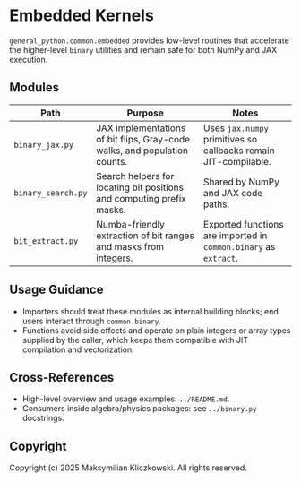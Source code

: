 # Embedded Kernels

`general_python.common.embedded` provides low-level routines that accelerate the higher-level `binary` utilities and remain safe for both NumPy and JAX execution.

## Modules
| Path | Purpose | Notes |
|------|---------|-------|
| `binary_jax.py` | JAX implementations of bit flips, Gray-code walks, and population counts. | Uses `jax.numpy` primitives so callbacks remain JIT-compilable. |
| `binary_search.py` | Search helpers for locating bit positions and computing prefix masks. | Shared by NumPy and JAX code paths. |
| `bit_extract.py` | Numba-friendly extraction of bit ranges and masks from integers. | Exported functions are imported in `common.binary` as `extract`. |

## Usage Guidance
- Importers should treat these modules as internal building blocks; end users interact through `common.binary`.
- Functions avoid side effects and operate on plain integers or array types supplied by the caller, which keeps them compatible with JIT compilation and vectorization.

## Cross-References
- High-level overview and usage examples: `../README.md`.
- Consumers inside algebra/physics packages: see `../binary.py` docstrings.

## Copyright
Copyright (c) 2025 Maksymilian Kliczkowski. All rights reserved.
